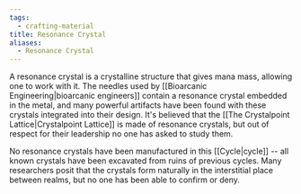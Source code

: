 ```yaml
---
tags:
  - crafting-material
title: Resonance Crystal
aliases:
  - Resonance Crystal
---
```


A resonance crystal is a crystalline structure that gives mana mass, allowing one to work with it. The needles used by [[Bioarcanic Engineering|bioarcanic engineers]] contain a resonance crystal embedded in the metal, and many powerful artifacts have been found with these crystals integrated into their design. It's believed that the [[The Crystalpoint Lattice|Crystalpoint Lattice]] is made of resonance crystals, but out of respect for their leadership no one has asked to study them.

No resonance crystals have been manufactured in this [[Cycle|cycle]] -- all known crystals have been excavated from ruins of previous cycles. Many researchers posit that the crystals form naturally in the interstitial place between realms, but no one has been able to confirm or deny.